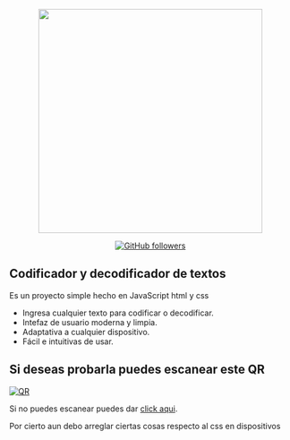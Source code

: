 <p align="center"><a href="https://jeisonmontoya.github.io/encriptador" target="_blank"><img src="https://th.bing.com/th/id/R.64653fdda8dee6b975d6df0addc49eb1?rik=%2b4TYafBMKeb%2buQ&pid=ImgRaw&r=0" width="400"></a></p>

<p align="center">
<a href="https://jeisonmontoya.github.io/encriptador"><img alt="GitHub followers" src="https://img.shields.io/github/followers/JeisonMontoya?style=social"></a>
</p>

## Codificador y decodificador de textos

Es un proyecto simple hecho en JavaScript html y css

- Ingresa cualquier texto para codificar o decodificar.
- Intefaz de usuario moderna y limpia.
- Adaptativa a cualquier dispositivo.
- Fácil e intuitivas de usar.

## Si deseas probarla puedes escanear este QR

<a href="https://jeisonmontoya.github.io/encriptador"><img alt="QR" src="https://blogger.googleusercontent.com/img/b/R29vZ2xl/AVvXsEhqvgDLqahEWQFB-yTLNvNAw3ki7_gFGIixI6SPNUWL3cTD-U8tBYvT6abDPnZoxtwrmP6RPNTSmUfu6kcUpLOYZfNXUrUKZ_5wj6PuZIstd_V2Uihd-Llfie0FdXDad4wqcXVgsenl1CDQqvDxasfTfVqtmi4KBbmu-hDfszeECMQIYfYzJ1x2qwb8/w200-h200/qr-code.png"></a>

Si no puedes escanear puedes dar [click aqui](https://jeisonmontoya.github.io/encriptador/).

Por cierto aun debo arreglar ciertas cosas respecto al css en dispositivos

